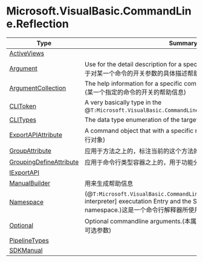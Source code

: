 ﻿
# Microsoft.VisualBasic.CommandLine.Reflection

|Type|Summary|
|----|-------|
|<a href="#" onClick="load('/docs/Microsoft.VisualBasic.CommandLine.Reflection/ActiveViews.md')">ActiveViews</a>||
|<a href="#" onClick="load('/docs/Microsoft.VisualBasic.CommandLine.Reflection/Argument.md')">Argument</a>|Use for the detail description for a specific commandline switch.(用于对某一个命令的开关参数的具体描述帮助信息)|
|<a href="#" onClick="load('/docs/Microsoft.VisualBasic.CommandLine.Reflection/ArgumentCollection.md')">ArgumentCollection</a>|The help information for a specific command line parameter switch.(某一个指定的命令的开关的帮助信息)|
|<a href="#" onClick="load('/docs/Microsoft.VisualBasic.CommandLine.Reflection/CLIToken.md')">CLIToken</a>|A very basically type in the @``T:Microsoft.VisualBasic.CommandLine.CommandLine``|
|<a href="#" onClick="load('/docs/Microsoft.VisualBasic.CommandLine.Reflection/CLITypes.md')">CLITypes</a>|The data type enumeration of the target optional parameter switch.|
|<a href="#" onClick="load('/docs/Microsoft.VisualBasic.CommandLine.Reflection/ExportAPIAttribute.md')">ExportAPIAttribute</a>|A command object that with a specific name.(一个具有特定名称命令执行对象)|
|<a href="#" onClick="load('/docs/Microsoft.VisualBasic.CommandLine.Reflection/GroupAttribute.md')">GroupAttribute</a>|应用于方法之上的，标注当前的这个方法的功能分组|
|<a href="#" onClick="load('/docs/Microsoft.VisualBasic.CommandLine.Reflection/GroupingDefineAttribute.md')">GroupingDefineAttribute</a>|应用于命令行类型容器之上的，用于功能分组的详细描述信息|
|<a href="#" onClick="load('/docs/Microsoft.VisualBasic.CommandLine.Reflection/IExportAPI.md')">IExportAPI</a>||
|<a href="#" onClick="load('/docs/Microsoft.VisualBasic.CommandLine.Reflection/ManualBuilder.md')">ManualBuilder</a>|用来生成帮助信息|
|<a href="#" onClick="load('/docs/Microsoft.VisualBasic.CommandLine.Reflection/Namespace.md')">Namespace</a>|(@``T:Microsoft.VisualBasic.CommandLine.Interpreter``[CommandLine interpreter] executation Entry and the ShellScript software packages namespace.)这是一个命令行解释器所使用的执行入口点的集合|
|<a href="#" onClick="load('/docs/Microsoft.VisualBasic.CommandLine.Reflection/Optional.md')">Optional</a>|Optional commandline arguments.(本属性标记一个命令行字符串之中的可选参数)|
|<a href="#" onClick="load('/docs/Microsoft.VisualBasic.CommandLine.Reflection/PipelineTypes.md')">PipelineTypes</a>||
|<a href="#" onClick="load('/docs/Microsoft.VisualBasic.CommandLine.Reflection/SDKManual.md')">SDKManual</a>||

